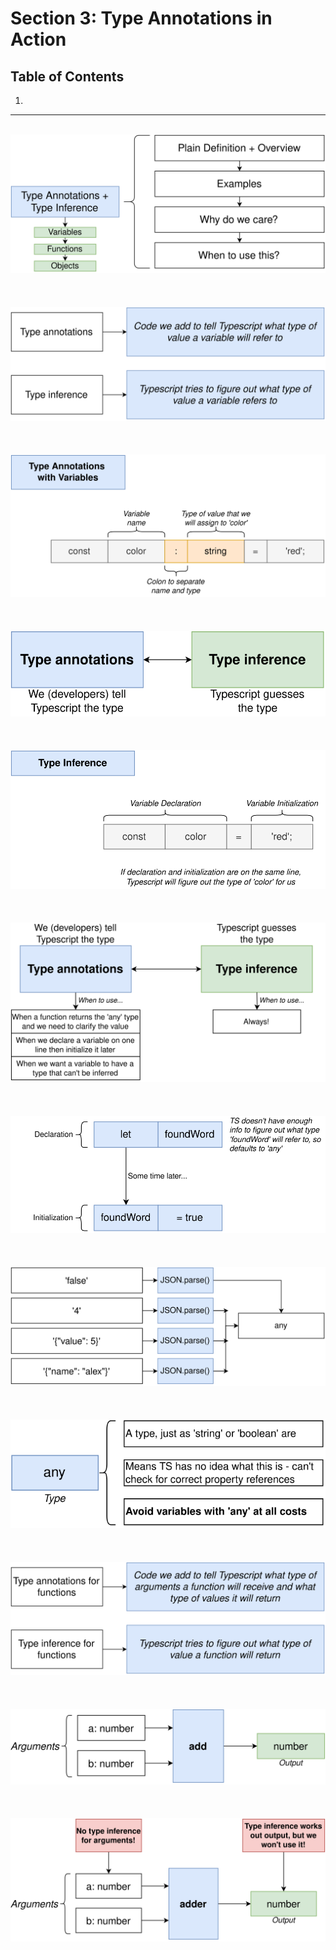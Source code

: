 # Section 3: Type Annotations in Action

## Table of Contents

1. [](#)

---

<br/>


<div align="center"><img src="../../diagrams/08/ts-1.svg" /></div><br/><br/><br/>
<div align="center"><img src="../../diagrams/08/ts-2.svg" /></div><br/><br/><br/>
<div align="center"><img src="../../diagrams/08/ts-3.svg" /></div><br/><br/><br/>
<div align="center"><img src="../../diagrams/08/ts-4.svg" /></div><br/><br/><br/>
<div align="center"><img src="../../diagrams/08/ts-5.svg" /></div><br/><br/><br/>
<div align="center"><img src="../../diagrams/08/ts-6.svg" /></div><br/><br/><br/>
<div align="center"><img src="../../diagrams/08/ts-7.svg" /></div><br/><br/><br/>
<div align="center"><img src="../../diagrams/08/ts-8.svg" /></div><br/><br/><br/>
<div align="center"><img src="../../diagrams/08/ts-9.svg" /></div><br/><br/><br/>
<div align="center"><img src="../../diagrams/08/ts-10.svg" /></div><br/><br/><br/>
<div align="center"><img src="../../diagrams/08/ts-11.svg" /></div><br/><br/><br/>
<div align="center"><img src="../../diagrams/08/ts-12.svg" /></div><br/><br/><br/>
